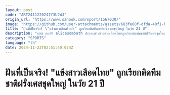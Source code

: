 ```yaml
---
layout: post
code: "ART2411220247Y3U2WJ"
origin_url: "https://www.sanook.com/sport/1567030/"
image: "https://github.com/user-attachments/assets/683fe60f-dfda-40f1-b961-5a6fe90a87f2"
title: "ฝันที่เป็นจริง! \"แข้งสาวเลือดไทย\" ถูกเรียกติดทีมชาติฝรั่งเศสชุดใหญ่ ในวัย 21 ปี"
description: "อลิซ สมบัติ alicesombath นักเตะสาวสาวสายเลือดไทยถูกเรียกติดทีมชาติฝรั่งเศสชุดใหญ่เป็นครั้งแรก ในโปรแกรมอุ่นเครื่องช่วงปลายเดือนนี้จนถึงต้นเดือนหน้า"
category: "SPORTS"
language: "th"
date: 2024-11-22T02:51:40.024Z
---
```


# ฝันที่เป็นจริง! "แข้งสาวเลือดไทย" ถูกเรียกติดทีมชาติฝรั่งเศสชุดใหญ่ ในวัย 21 ปี